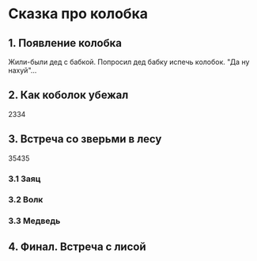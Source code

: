 # Сказка про колобка

## 1. Появление колобка
Жили-были дед с бабкой. 
Попросил дед бабку испечь колобок.
"Да ну нахуй"...

## 2. Как коболок убежал
2334
## 3. Встреча со зверьми в лесу
35435
### 3.1 Заяц

### 3.2 Волк

### 3.3 Медведь
 
## 4. Финал. Встреча с лисой
